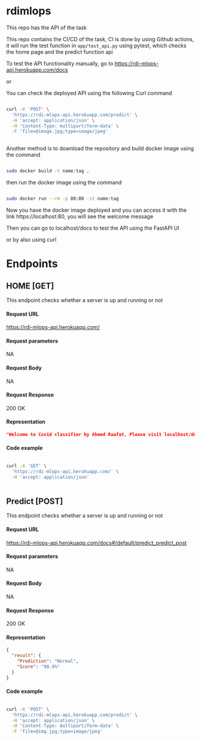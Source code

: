 # rdimlops

This repo has the API of the task

This repo contains the CI/CD of the task, CI is done by using Github actions, it will run the test function in `app/test_api.py` using pytest, which checks the home page and the predict function api

To test the API functionality manually, go to https://rdi-mlops-api.herokuapp.com/docs

or 

You can check the deployed API using the following Curl command

```bash

curl -X 'POST' \
  'https://rdi-mlops-api.herokuapp.com/predict' \
  -H 'accept: application/json' \
  -H 'Content-Type: multipart/form-data' \
  -F 'file=@image.jpg;type=image/jpeg'
  
```


Another method is to download the repository and build docker image using the command

```bash

sudo docker build -t name:tag .

```

then run the docker image using the command

```bash

sudo docker run --rm -p 80:80 -it name:tag

```

Now you have the docker image deployed and you can access it with the link https://localhost:80, you will see the welcome message

Then you can go to localhost/docs to test the API using the FastAPI UI

or by also using curl


# Endpoints

## HOME [GET]

This endpoint checks whether a server is up and running or not

#### Request URL

https://rdi-mlops-api.herokuapp.com/

#### Request parameters

NA

#### Request Body

NA

#### Request Response

200 OK

#### Representation

```json
"Welcome to Covid classifier by Ahmed Raafat, Please visit localhost/docs for the fastapi UI"
```

#### Code example

```bash

curl -X 'GET' \
  'https://rdi-mlops-api.herokuapp.com/' \
  -H 'accept: application/json'
  
```


## Predict [POST]

This endpoint checks whether a server is up and running or not

#### Request URL

https://rdi-mlops-api.herokuapp.com/docs#/default/predict_predict_post

#### Request parameters

NA

#### Request Body

NA

#### Request Response

200 OK

#### Representation

```json
{
  "result": {
    "Prediction": "Normal",
    "Score": "98.9%"
  }
}
```

#### Code example

```bash

curl -X 'POST' \
  'https://rdi-mlops-api.herokuapp.com/predict' \
  -H 'accept: application/json' \
  -H 'Content-Type: multipart/form-data' \
  -F 'file=@img.jpg;type=image/jpeg'
  
```
